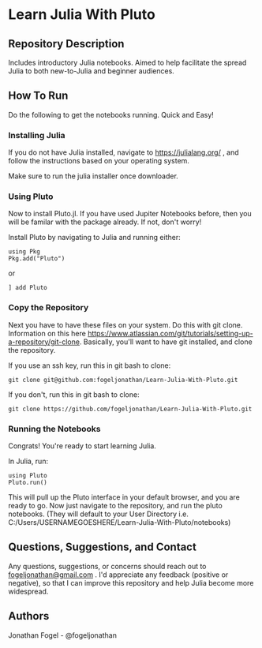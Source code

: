 # Learn Julia With Pluto

## Repository Description

Includes introductory Julia notebooks. Aimed to help facilitate the spread Julia to both new-to-Julia and beginner audiences.

## How To Run

Do the following to get the notebooks running. Quick and Easy!

### Installing Julia

If you do not have Julia installed, navigate to <https://julialang.org/> , and follow the instructions based on your operating system.

Make sure to run the julia installer once downloader.

### Using Pluto

Now to install Pluto.jl. If you have used Jupiter Notebooks before, then you will be familar with the package already. If not, don't worry!

Install Pluto by navigating to Julia and running either:
```
using Pkg
Pkg.add("Pluto")
```
or 
```
] add Pluto
```

### Copy the Repository

Next you have to have these files on your system. Do this with git clone. Information on this here <https://www.atlassian.com/git/tutorials/setting-up-a-repository/git-clone>. Basically, you'll want to have git installed, and clone the repository.

If you use an ssh key, run this in git bash to clone:
```
git clone git@github.com:fogeljonathan/Learn-Julia-With-Pluto.git
```

If you don't, run this in git bash to clone:
```
git clone https://github.com/fogeljonathan/Learn-Julia-With-Pluto.git
```

### Running the Notebooks

Congrats! You're ready to start learning Julia.

In Julia, run:
```
using Pluto
Pluto.run()
```

This will pull up the Pluto interface in your default browser, and you are ready to go. Now just navigate to the repository, and run the pluto notebooks. (They will default to your User Directory i.e. C:/Users/USERNAMEGOESHERE/Learn-Julia-With-Pluto/notebooks)

## Questions, Suggestions, and Contact

Any questions, suggestions, or concerns should reach out to fogeljonathan@gmail.com . I'd appreciate any feedback (positive or negative), so that I can improve this repository and help Julia become more widespread.

## Authors

Jonathan Fogel - @fogeljonathan
